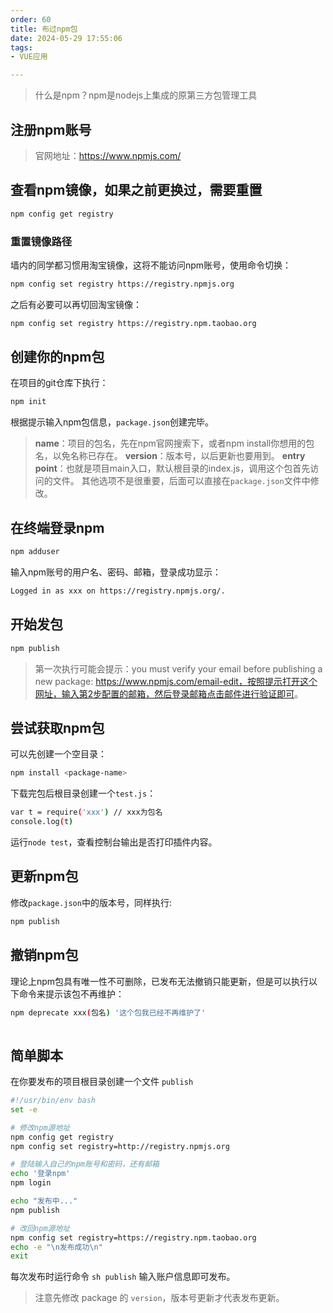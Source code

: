 ```yaml
---
order: 60
title: 布过npm包
date: 2024-05-29 17:55:06
tags:
- VUE应用

---
```

> 什么是npm？npm是nodejs上集成的原第三方包管理工具

## 注册npm账号

> 官网地址：<https://www.npmjs.com/>

## 查看npm镜像，如果之前更换过，需要重置

```bash
npm config get registry
```

### 重置镜像路径

墙内的同学都习惯用淘宝镜像，这将不能访问npm账号，使用命令切换：

```bash
npm config set registry https://registry.npmjs.org
```

之后有必要可以再切回淘宝镜像：

```bash
npm config set registry https://registry.npm.taobao.org
```

## 创建你的npm包

在项目的git仓库下执行：

```bash
npm init
```

根据提示输入npm包信息，`package.json`创建完毕。

> **name**：项目的包名，先在npm官网搜索下，或者npm install你想用的包名，以免名称已存在。
> **version**：版本号，以后更新也要用到。
> **entry point**：也就是项目main入口，默认根目录的index.js，调用这个包首先访问的文件。
> 其他选项不是很重要，后面可以直接在`package.json`文件中修改。

## 在终端登录npm

```bash
npm adduser
```

输入npm账号的用户名、密码、邮箱，登录成功显示：

```bash
Logged in as xxx on https://registry.npmjs.org/.
```

## 开始发包

```bash
npm publish
```

> 第一次执行可能会提示：you must verify your email before publishing a new package: <https://www.npmjs.com/email-edit，按照提示打开这个网址，输入第2步配置的邮箱，然后登录邮箱点击邮件进行验证即可>。

## 尝试获取npm包

可以先创建一个空目录：

```bash
npm install <package-name>
```

下载完包后根目录创建一个`test.js`：

```bash
var t = require('xxx') // xxx为包名
console.log(t)
```

运行`node test`，查看控制台输出是否打印插件内容。

## 更新npm包

修改`package.json`中的版本号，同样执行:

```bash
npm publish
```

## 撤销npm包

理论上npm包具有唯一性不可删除，已发布无法撤销只能更新，但是可以执行以下命令来提示该包不再维护：

```bash
npm deprecate xxx(包名) '这个包我已经不再维护了'
    
```

## 简单脚本

在你要发布的项目根目录创建一个文件 `publish`

```bash
#!/usr/bin/env bash
set -e

# 修改npm源地址
npm config get registry
npm config set registry=http://registry.npmjs.org

# 登陆输入自己的npm账号和密码，还有邮箱
echo '登录npm'
npm login

echo "发布中..."
npm publish

# 改回npm源地址
npm config set registry=https://registry.npm.taobao.org
echo -e "\n发布成功\n"
exit
```

每次发布时运行命令 `sh publish` 输入账户信息即可发布。

> 注意先修改 package 的 `version`，版本号更新才代表发布更新。
